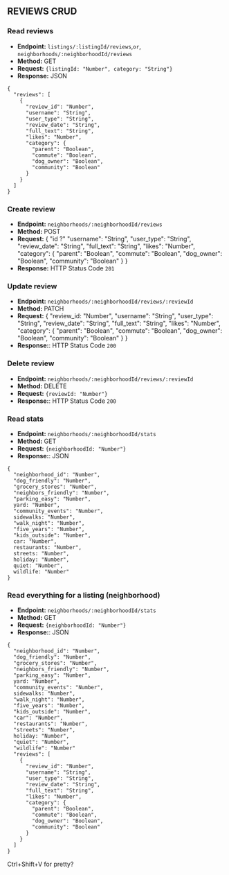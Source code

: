 ## REVIEWS CRUD

### Read reviews
* **Endpoint:** `listings/:listingId/reviews`,`or`, `neighborhoods/:neighborhoodId/reviews`
* **Method:** GET
* **Request:** `{listingId: "Number", category: "String"}`
* **Response:** JSON
```
{
  "reviews": [
    {
      "review_id": "Number",
      "username": "String",
      "user_type": "String",
      "review_date": "String",
      "full_text": "String",
      "likes": "Number",
      "category": {
        "parent": "Boolean",
        "commute": "Boolean",
        "dog_owner": "Boolean",
        "community": "Boolean"
      }
    }
  ]
}
```

### Create review
* **Endpoint:** `neighborhoods/:neighborhoodId/reviews`
* **Method:** POST
* **Request:**
    {
      "id ?"
      "username": "String",
      "user_type": "String",
      "review_date": "String",
      "full_text": "String",
      "likes": "Number",
      "category": {
        "parent": "Boolean",
        "commute": "Boolean",
        "dog_owner": "Boolean",
        "community": "Boolean"
      }
    }
* **Response:** HTTP Status Code `201`

### Update review
* **Endpoint:** `neighborhoods/:neighborhoodId/reviews/:reviewId`
* **Method:** PATCH
* **Request:**
    {
      "review_id: "Number",
      "username": "String",
      "user_type": "String",
      "review_date": "String",
      "full_text": "String",
      "likes": "Number",
      "category": {
        "parent": "Boolean",
        "commute": "Boolean",
        "dog_owner": "Boolean",
        "community": "Boolean"
      }
    }
* **Response:**: HTTP Status Code `200`

### Delete review
* **Endpoint:** `neighborhoods/:neighborhoodId/reviews/:reviewId`
* **Method:** DELETE
* **Request:** `{reviewId: "Number"}`
* **Response:**: HTTP Status Code `200`

### Read stats
* **Endpoint:** `neighborhoods/:neighborhoodId/stats`
* **Method:** GET
* **Request:** `{neighborhoodId: "Number"}`
* **Response:**: JSON
```
{
  "neighborhood_id": "Number",
  "dog_friendly": "Number",
  "grocery_stores": "Number",
  "neighbors_friendly": "Number",
  "parking_easy": "Number",
  yard: "Number",
  "community_events": "Number",
  sidewalks: "Number",
  "walk_night": "Number",
  "five_years": "Number",
  "kids_outside": "Number",
  car: "Number",
  restaurants: "Number",
  streets: "Number",
  holiday: "Number",
  quiet: "Number",
  wildlife: "Number"
}
```
### Read everything for a listing (neighborhood)
* **Endpoint:** `neighborhoods/:neighborhoodId/stats`
* **Method:** GET
* **Request:** `{neighborhoodId: "Number"}`
* **Response:**: JSON
```
{
  "neighborhood_id": "Number",
  "dog_friendly": "Number",
  "grocery_stores": "Number",
  "neighbors_friendly": "Number",
  "parking_easy": "Number",
  yard: "Number",
  "community_events": "Number",
  sidewalks: "Number",
  "walk_night": "Number",
  "five_years": "Number",
  "kids_outside": "Number",
  "car": "Number",
  "restaurants": "Number",
  "streets": "Number",
  holiday: "Number",
  "quiet": "Number",
  "wildlife": "Number"
  "reviews": [
    {
      "review_id": "Number",
      "username": "String",
      "user_type": "String",
      "review_date": "String",
      "full_text": "String",
      "likes": "Number",
      "category": {
        "parent": "Boolean",
        "commute": "Boolean",
        "dog_owner": "Boolean",
        "community": "Boolean"
      }
    }
  ]
}
```


Ctrl+Shift+V for pretty?